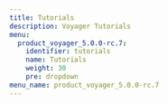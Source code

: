 ```yaml
---
title: Tutorials
description: Voyager Tutorials
menu:
  product_voyager_5.0.0-rc.7:
    identifier: tutorials
    name: Tutorials
    weight: 30
    pre: dropdown
menu_name: product_voyager_5.0.0-rc.7
---
```

